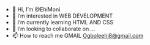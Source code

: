 - 👋 Hi, I’m @EhiMoni
- 👀 I’m interested in WEB DEVELOPMENT
- 🌱 I’m currently learning HTML AND CSS
- 💞️ I’m looking to collaborate on ...
- 📫 How to reach me  GMAIL Ogboleehi8@gmail.com

<!---
EhiMoni/EhiMoni is a ✨ special ✨ repository because its `README.md` (this file) appears on your GitHub profile.
You can click the Preview link to take a look at your changes.
--->
